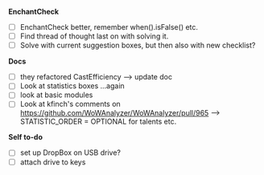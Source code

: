 **EnchantCheck**
- [ ] EnchantCheck better, remember when().isFalse() etc.
- [ ] Find thread of thought last on with solving it.
- [ ] Solve with current suggestion boxes, but then also with new checklist?

**Docs**
- [ ] they refactored CastEfficiency --> update doc
- [ ] Look at statistics boxes ...again
- [ ] look at basic modules
- [ ] Look at kfinch's comments on https://github.com/WoWAnalyzer/WoWAnalyzer/pull/965 --> STATISTIC_ORDER = OPTIONAL for talents etc.

**Self to-do**
- [ ] set up DropBox on USB drive?
- [ ] attach drive to keys
